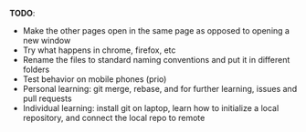**TODO**:
- Make the other pages open in the same page as opposed to opening a new window
- Try what happens in chrome, firefox, etc
- Rename the files to standard naming conventions and put it in different folders
- Test behavior on mobile phones (prio)
- Personal learning: git merge, rebase, and for further learning, issues and  pull requests
- Individual learning: install git on laptop, learn how to initialize a local repository, and connect the local repo to remote
